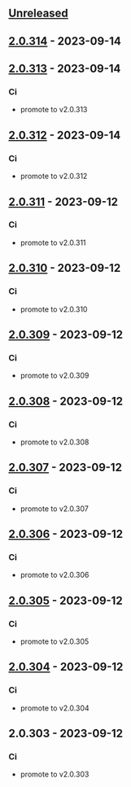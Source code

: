 <a name="unreleased"></a>
## [Unreleased]


<a name="2.0.314"></a>
## [2.0.314] - 2023-09-14

<a name="2.0.313"></a>
## [2.0.313] - 2023-09-14
### Ci
- promote to v2.0.313


<a name="2.0.312"></a>
## [2.0.312] - 2023-09-14
### Ci
- promote to v2.0.312


<a name="2.0.311"></a>
## [2.0.311] - 2023-09-12
### Ci
- promote to v2.0.311


<a name="2.0.310"></a>
## [2.0.310] - 2023-09-12
### Ci
- promote to v2.0.310


<a name="2.0.309"></a>
## [2.0.309] - 2023-09-12
### Ci
- promote to v2.0.309


<a name="2.0.308"></a>
## [2.0.308] - 2023-09-12
### Ci
- promote to v2.0.308


<a name="2.0.307"></a>
## [2.0.307] - 2023-09-12
### Ci
- promote to v2.0.307


<a name="2.0.306"></a>
## [2.0.306] - 2023-09-12
### Ci
- promote to v2.0.306


<a name="2.0.305"></a>
## [2.0.305] - 2023-09-12
### Ci
- promote to v2.0.305


<a name="2.0.304"></a>
## [2.0.304] - 2023-09-12
### Ci
- promote to v2.0.304


<a name="2.0.303"></a>
## 2.0.303 - 2023-09-12
### Ci
- promote to v2.0.303


[Unreleased]: https://gitlab.industrysoftware.automation.siemens.com/caas-ops/fleet/aws-usea1-qa-qa/compare/2.0.314...HEAD
[2.0.314]: https://gitlab.industrysoftware.automation.siemens.com/caas-ops/fleet/aws-usea1-qa-qa/compare/2.0.313...2.0.314
[2.0.313]: https://gitlab.industrysoftware.automation.siemens.com/caas-ops/fleet/aws-usea1-qa-qa/compare/2.0.312...2.0.313
[2.0.312]: https://gitlab.industrysoftware.automation.siemens.com/caas-ops/fleet/aws-usea1-qa-qa/compare/2.0.311...2.0.312
[2.0.311]: https://gitlab.industrysoftware.automation.siemens.com/caas-ops/fleet/aws-usea1-qa-qa/compare/2.0.310...2.0.311
[2.0.310]: https://gitlab.industrysoftware.automation.siemens.com/caas-ops/fleet/aws-usea1-qa-qa/compare/2.0.309...2.0.310
[2.0.309]: https://gitlab.industrysoftware.automation.siemens.com/caas-ops/fleet/aws-usea1-qa-qa/compare/2.0.308...2.0.309
[2.0.308]: https://gitlab.industrysoftware.automation.siemens.com/caas-ops/fleet/aws-usea1-qa-qa/compare/2.0.307...2.0.308
[2.0.307]: https://gitlab.industrysoftware.automation.siemens.com/caas-ops/fleet/aws-usea1-qa-qa/compare/2.0.306...2.0.307
[2.0.306]: https://gitlab.industrysoftware.automation.siemens.com/caas-ops/fleet/aws-usea1-qa-qa/compare/2.0.305...2.0.306
[2.0.305]: https://gitlab.industrysoftware.automation.siemens.com/caas-ops/fleet/aws-usea1-qa-qa/compare/2.0.304...2.0.305
[2.0.304]: https://gitlab.industrysoftware.automation.siemens.com/caas-ops/fleet/aws-usea1-qa-qa/compare/2.0.303...2.0.304

